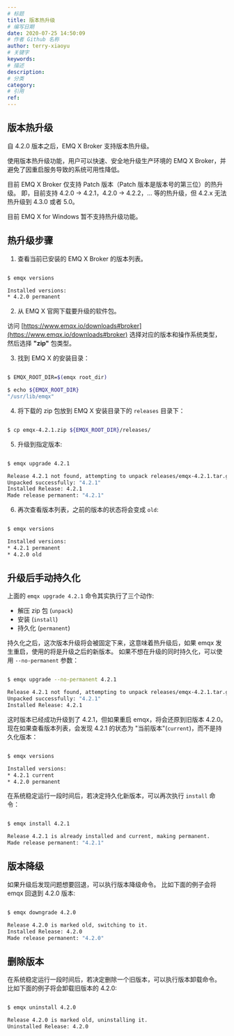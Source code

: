 ```yaml
---
# 标题
title: 版本热升级
# 编写日期
date: 2020-07-25 14:50:09
# 作者 Github 名称
author: terry-xiaoyu
# 关键字
keywords:
# 描述
description:
# 分类
category:
# 引用
ref:
---
```


## 版本热升级

自 4.2.0 版本之后，EMQ X Broker 支持版本热升级。

使用版本热升级功能，用户可以快速、安全地升级生产环境的 EMQ X Broker，并避免了因重启服务导致的系统可用性降低。

目前 EMQ X Broker 仅支持 Patch 版本（Patch 版本是版本号的第三位）的热升级。
即，目前支持 4.2.0 -> 4.2.1，4.2.0 -> 4.2.2，... 等的热升级，但 4.2.x 无法热升级到 4.3.0 或者 5.0。

目前 EMQ X for Windows 暂不支持热升级功能。

## 热升级步骤

1. 查看当前已安装的 EMQ X Broker 的版本列表。

```bash

$ emqx versions

Installed versions:
* 4.2.0	permanent
```

2. 从 EMQ X 官网下载要升级的软件包。

访问 [https://www.emqx.io/downloads#broker](https://www.emqx.io/downloads#broker) 选择对应的版本和操作系统类型，然后选择 **"zip"** 包类型。

3. 找到 EMQ X 的安装目录：

```bash

$ EMQX_ROOT_DIR=$(emqx root_dir)

$ echo ${EMQX_ROOT_DIR}
"/usr/lib/emqx"

```

4. 将下载的 zip 包放到 EMQ X 安装目录下的 `releases` 目录下：

```bash

$ cp emqx-4.2.1.zip ${EMQX_ROOT_DIR}/releases/

```

5. 升级到指定版本:

```bash

$ emqx upgrade 4.2.1

Release 4.2.1 not found, attempting to unpack releases/emqx-4.2.1.tar.gz
Unpacked successfully: "4.2.1"
Installed Release: 4.2.1
Made release permanent: "4.2.1"
```

6. 再次查看版本列表，之前的版本的状态将会变成 `old`:

```bash

$ emqx versions

Installed versions:
* 4.2.1	permanent
* 4.2.0	old
```

## 升级后手动持久化

上面的 `emqx upgrade 4.2.1` 命令其实执行了三个动作:

- 解压 zip 包 (`unpack`)
- 安装 (`install`)
- 持久化 (`permanent`)

持久化之后，这次版本升级将会被固定下来，这意味着热升级后，如果 emqx 发生重启，使用的将是升级之后的新版本。
如果不想在升级的同时持久化，可以使用 `--no-permanent` 参数：

```bash

$ emqx upgrade --no-permanent 4.2.1

Release 4.2.1 not found, attempting to unpack releases/emqx-4.2.1.tar.gz
Unpacked successfully: "4.2.1"
Installed Release: 4.2.1

```

这时版本已经成功升级到了 4.2.1，但如果重启 emqx，将会还原到旧版本 4.2.0。
现在如果查看版本列表，会发现 4.2.1 的状态为 "当前版本"(`current`)，而不是持久化版本：

```bash

$ emqx versions

Installed versions:
* 4.2.1	current
* 4.2.0	permanent

```

在系统稳定运行一段时间后，若决定持久化新版本，可以再次执行 `install` 命令：

```bash

$ emqx install 4.2.1

Release 4.2.1 is already installed and current, making permanent.
Made release permanent: "4.2.1"

```

## 版本降级

如果升级后发现问题想要回退，可以执行版本降级命令。
比如下面的例子会将 emqx 回退到 4.2.0 版本:

```bash

$ emqx downgrade 4.2.0

Release 4.2.0 is marked old, switching to it.
Installed Release: 4.2.0
Made release permanent: "4.2.0"

```

## 删除版本

在系统稳定运行一段时间后，若决定删除一个旧版本，可以执行版本卸载命令。
比如下面的例子将会卸载旧版本的 4.2.0:

```bash

$ emqx uninstall 4.2.0

Release 4.2.0 is marked old, uninstalling it.
Uninstalled Release: 4.2.0

```
